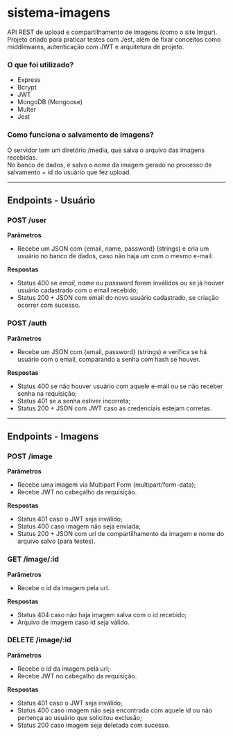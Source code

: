 # sistema-imagens
API REST de upload e compartilhamento de imagens (como o site Imgur).<br/>
Projeto criado para praticar testes com Jest, além de fixar conceitos como<br/>
middlewares, autenticação com JWT e arquitetura de projeto.

### O que foi utilizado?
- Express
- Bcrypt
- JWT
- MongoDB (Mongoose)
- Multer
- Jest

### Como funciona o salvamento de imagens?
O servidor tem um diretório /media, que salva o arquivo das imagens recebidas.<br/>
No banco de dados, é salvo o nome da imagem gerado no processo de salvamento + id do usuário que fez upload.

-------------------------------------------------------------------
## Endpoints - Usuário
### POST /user
**Parâmetros**
- Recebe um JSON com {email, name, password} (strings) e cria um usuário no banco de dados, caso não haja um com o mesmo e-mail.

**Respostas**
- Status 400 se *email, name* ou *password* forem inválidos ou se já houver usuário cadastrado com o email recebido;
- Status 200 + JSON com email do novo usuário cadastrado, se criação ocorrer com sucesso.

### POST /auth
**Parâmetros**
- Recebe um JSON com {email, password} (strings) e verifica se há usuário com o email, comparando a senha com hash se houver.

**Respostas**
- Status 400 se não houver usuário com aquele e-mail ou se não receber senha na requisição;
- Status 401 se a senha estiver incorreta;
- Status 200 + JSON com JWT caso as credenciais estejam corretas.

-------------------------------------------------------------------
## Endpoints - Imagens

### POST /image
**Parâmetros**
- Recebe uma imagem via Multipart Form (multipart/form-data);
- Recebe JWT no cabeçalho da requisição.

**Respostas**
- Status 401 caso o JWT seja inválido;
- Status 400 caso imagem não seja enviada;
- Status 200 + JSON com url de compartilhamento da imagem e nome do arquivo salvo (para testes).

### GET /image/:id
**Parâmetros**
- Recebe o id da imagem pela url.

**Respostas**
- Status 404 caso não haja imagem salva com o id recebido;
- Arquivo de imagem caso id seja válido.

### DELETE /image/:id
**Parâmetros**
- Recebe o id da imagem pela url;
- Recebe JWT no cabeçalho da requisição.

**Respostas**
- Status 401 caso o JWT seja inválido;
- Status 400 caso imagem não seja encontrada com aquele id ou não pertença ao usuário que solicitou exclusão;
- Status 200 caso imagem seja deletada com sucesso.
